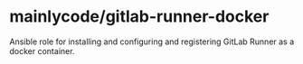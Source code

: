 mainlycode/gitlab-runner-docker
===============================

Ansible role for installing and configuring and registering GitLab Runner as a docker container.
